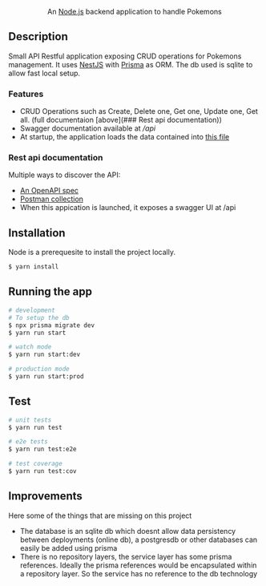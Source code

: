 <p align="center">An <a href="http://nodejs.org" target="_blank">Node.js</a>  backend application to handle Pokemons</p>
    <p align="center">

## Description
Small API Restful application exposing CRUD operations for Pokemons management. It uses [NestJS](https://docs.nestjs.com/) with [Prisma](https://www.prisma.io/) as ORM. The db used is sqlite to allow fast local setup.

### Features
- CRUD Operations such as Create, Delete one, Get one, Update one, Get all. (full documentaion [above](### Rest api documentation))
- Swagger documentation available at <i>/api</i>
- At startup, the application loads the data contained into [this file](./pokemons.csv)

### Rest api documentation
Multiple ways to discover the API:
- [An OpenAPI spec](./swagger.json)
- [Postman collection](./Pokemon.postman_collection.json)
- When this appication is launched, it exposes a swagger UI at /api

## Installation
Node is a prerequesite to install the project locally.

```bash
$ yarn install
```

## Running the app

```bash
# development
# To setup the db
$ npx prisma migrate dev
$ yarn run start

# watch mode
$ yarn run start:dev

# production mode
$ yarn run start:prod
```

## Test

```bash
# unit tests
$ yarn run test

# e2e tests
$ yarn run test:e2e

# test coverage
$ yarn run test:cov
```

## Improvements
Here some of the things that are missing on this project
- The database is an sqlite db which doesnt allow data persistency between deployments (online db), a postgresdb or other databases can easily be added using prisma
- There is no repository layers, the service layer has some prisma references. Ideally the prisma references would be encapsulated within a repository layer. So the service has no reference to the db technology